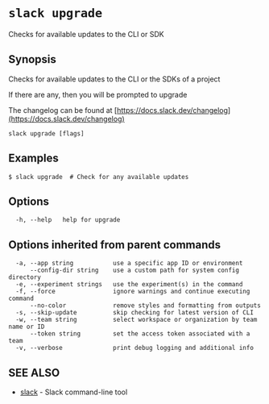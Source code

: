 # `slack upgrade`

Checks for available updates to the CLI or SDK

## Synopsis

Checks for available updates to the CLI or the SDKs of a project

If there are any, then you will be prompted to upgrade

The changelog can be found at [https://docs.slack.dev/changelog](https://docs.slack.dev/changelog)

```
slack upgrade [flags]
```

## Examples

```
$ slack upgrade  # Check for any available updates
```

## Options

```
  -h, --help   help for upgrade
```

## Options inherited from parent commands

```
  -a, --app string           use a specific app ID or environment
      --config-dir string    use a custom path for system config directory
  -e, --experiment strings   use the experiment(s) in the command
  -f, --force                ignore warnings and continue executing command
      --no-color             remove styles and formatting from outputs
  -s, --skip-update          skip checking for latest version of CLI
  -w, --team string          select workspace or organization by team name or ID
      --token string         set the access token associated with a team
  -v, --verbose              print debug logging and additional info
```

## SEE ALSO

* [slack](slack)	 - Slack command-line tool

